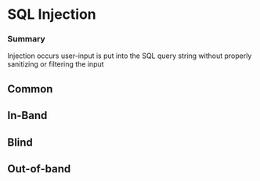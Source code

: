 # SQL Injection
### Summary
Injection occurs user-input is put into the SQL query string without properly sanitizing or filtering the input
## Common
## In-Band
## Blind
## Out-of-band

